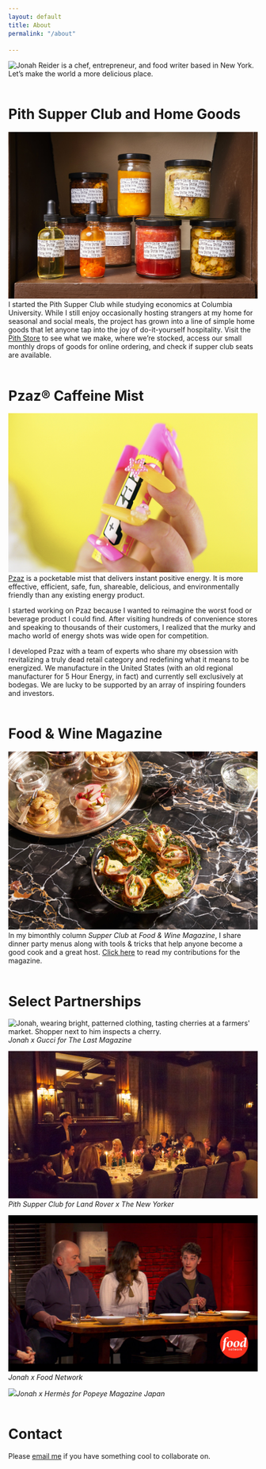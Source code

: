 ```yaml
---
layout: default
title: About
permalink: "/about"

---
```

![Jonah Reider is a chef, entrepreneur, and food writer based in New York.]({{site.baseurl}}/images/9827b5de-d73f-41e3-959d-e674c1effbe5.jpeg) Let’s make the world a more delicious place.
<br/><br/>

# Pith Supper Club and Home Goods

![](/images/43dd4362-f67a-45d7-ac5e-f859569c7298.jpeg) I started the Pith Supper Club while studying economics at Columbia University. While I still enjoy occasionally hosting strangers at my home for seasonal and social meals, the project has grown into a line of simple home goods that let anyone tap into the joy of do-it-yourself hospitality. Visit the [Pith Store](www.pith.store) to see what we make, where we’re stocked, access our small monthly drops of goods for online ordering, and check if supper club seats are available.
<br/><br/>

# Pzaz® Caffeine Mist

![](/images/18e0207b-a0af-4091-a6d0-e4d0379fb843.jpeg)
[Pzaz](http://www.pzaz.com) is a pocketable mist that delivers instant positive energy. It is more effective, efficient, safe, fun, shareable, delicious, and environmentally friendly than any existing energy product.

I started working on Pzaz because I wanted to reimagine the worst food or beverage product I could find. After visiting hundreds of convenience stores and speaking to thousands of their customers, I realized that the murky and macho world of energy shots was wide open for competition.

I developed Pzaz with a team of experts who share my obsession with revitalizing a truly dead retail category  and redefining what it means to be energized. We manufacture in the United States (with an old regional manufacturer for 5 Hour Energy, in fact) and currently sell exclusively at bodegas. We are lucky to be supported by an array of inspiring founders and investors. <br/><br/>

# Food & Wine Magazine

![](/images/edaaa0f5-68df-48fa-a794-4cf5e72d797a.jpeg)In my bimonthly column _Supper Club_ at _Food & Wine Magazine_, I share dinner party menus along with tools & tricks that help anyone become a good cook and a great host. [Click here](https://www.foodandwine.com/author/jonah-reider) to read my contributions for the magazine.
<br/><br/>

# Select Partnerships

![Jonah, wearing bright, patterned clothing, tasting cherries at a farmers' market. Shopper next to him inspects a cherry.]({{site.baseurl}}/images/fort_green_market.jpg)_Jonah x Gucci for The Last Magazine_

![](/images/3952179a-e934-4517-82a7-6bca944002b8.jpeg)_Pith Supper Club for Land Rover x The New Yorker_

![](/images/bobby_flay.jpg)_Jonah x Food Network_

![](/images/13890cd3-4be1-4312-97e7-605038a4386d.jpeg)_Jonah x Hermès for Popeye Magazine Japan_
<br/><br/>

# Contact

Please [email me](Mailto:jonah@jonahreider.com) if you have something cool to collaborate on.